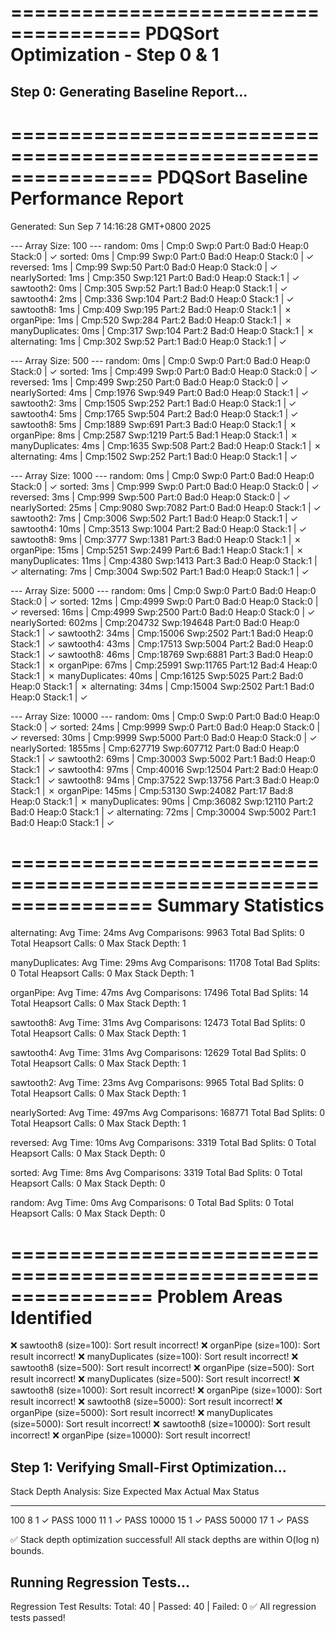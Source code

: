 
=====================================
PDQSort Optimization - Step 0 & 1
=====================================

Step 0: Generating Baseline Report...
-------------------------------------


================================================================
PDQSort Baseline Performance Report
================================================================
Generated: Sun Sep 7 14:16:28 GMT+0800 2025



--- Array Size: 100 ---
random: 0ms | Cmp:0 Swp:0 Part:0 Bad:0 Heap:0 Stack:0 | ✓
sorted: 0ms | Cmp:99 Swp:0 Part:0 Bad:0 Heap:0 Stack:0 | ✓
reversed: 1ms | Cmp:99 Swp:50 Part:0 Bad:0 Heap:0 Stack:0 | ✓
nearlySorted: 1ms | Cmp:350 Swp:121 Part:0 Bad:0 Heap:0 Stack:1 | ✓
sawtooth2: 0ms | Cmp:305 Swp:52 Part:1 Bad:0 Heap:0 Stack:1 | ✓
sawtooth4: 2ms | Cmp:336 Swp:104 Part:2 Bad:0 Heap:0 Stack:1 | ✓
sawtooth8: 1ms | Cmp:409 Swp:195 Part:2 Bad:0 Heap:0 Stack:1 | ✗
organPipe: 1ms | Cmp:520 Swp:284 Part:2 Bad:0 Heap:0 Stack:1 | ✗
manyDuplicates: 0ms | Cmp:317 Swp:104 Part:2 Bad:0 Heap:0 Stack:1 | ✗
alternating: 1ms | Cmp:302 Swp:52 Part:1 Bad:0 Heap:0 Stack:1 | ✓

--- Array Size: 500 ---
random: 0ms | Cmp:0 Swp:0 Part:0 Bad:0 Heap:0 Stack:0 | ✓
sorted: 1ms | Cmp:499 Swp:0 Part:0 Bad:0 Heap:0 Stack:0 | ✓
reversed: 1ms | Cmp:499 Swp:250 Part:0 Bad:0 Heap:0 Stack:0 | ✓
nearlySorted: 4ms | Cmp:1976 Swp:949 Part:0 Bad:0 Heap:0 Stack:1 | ✓
sawtooth2: 3ms | Cmp:1505 Swp:252 Part:1 Bad:0 Heap:0 Stack:1 | ✓
sawtooth4: 5ms | Cmp:1765 Swp:504 Part:2 Bad:0 Heap:0 Stack:1 | ✓
sawtooth8: 5ms | Cmp:1889 Swp:691 Part:3 Bad:0 Heap:0 Stack:1 | ✗
organPipe: 8ms | Cmp:2587 Swp:1219 Part:5 Bad:1 Heap:0 Stack:1 | ✗
manyDuplicates: 4ms | Cmp:1635 Swp:508 Part:2 Bad:0 Heap:0 Stack:1 | ✗
alternating: 4ms | Cmp:1502 Swp:252 Part:1 Bad:0 Heap:0 Stack:1 | ✓

--- Array Size: 1000 ---
random: 0ms | Cmp:0 Swp:0 Part:0 Bad:0 Heap:0 Stack:0 | ✓
sorted: 3ms | Cmp:999 Swp:0 Part:0 Bad:0 Heap:0 Stack:0 | ✓
reversed: 3ms | Cmp:999 Swp:500 Part:0 Bad:0 Heap:0 Stack:0 | ✓
nearlySorted: 25ms | Cmp:9080 Swp:7082 Part:0 Bad:0 Heap:0 Stack:1 | ✓
sawtooth2: 7ms | Cmp:3006 Swp:502 Part:1 Bad:0 Heap:0 Stack:1 | ✓
sawtooth4: 10ms | Cmp:3513 Swp:1004 Part:2 Bad:0 Heap:0 Stack:1 | ✓
sawtooth8: 9ms | Cmp:3777 Swp:1381 Part:3 Bad:0 Heap:0 Stack:1 | ✗
organPipe: 15ms | Cmp:5251 Swp:2499 Part:6 Bad:1 Heap:0 Stack:1 | ✗
manyDuplicates: 11ms | Cmp:4380 Swp:1413 Part:3 Bad:0 Heap:0 Stack:1 | ✓
alternating: 7ms | Cmp:3004 Swp:502 Part:1 Bad:0 Heap:0 Stack:1 | ✓

--- Array Size: 5000 ---
random: 0ms | Cmp:0 Swp:0 Part:0 Bad:0 Heap:0 Stack:0 | ✓
sorted: 12ms | Cmp:4999 Swp:0 Part:0 Bad:0 Heap:0 Stack:0 | ✓
reversed: 16ms | Cmp:4999 Swp:2500 Part:0 Bad:0 Heap:0 Stack:0 | ✓
nearlySorted: 602ms | Cmp:204732 Swp:194648 Part:0 Bad:0 Heap:0 Stack:1 | ✓
sawtooth2: 34ms | Cmp:15006 Swp:2502 Part:1 Bad:0 Heap:0 Stack:1 | ✓
sawtooth4: 43ms | Cmp:17513 Swp:5004 Part:2 Bad:0 Heap:0 Stack:1 | ✓
sawtooth8: 46ms | Cmp:18769 Swp:6881 Part:3 Bad:0 Heap:0 Stack:1 | ✗
organPipe: 67ms | Cmp:25991 Swp:11765 Part:12 Bad:4 Heap:0 Stack:1 | ✗
manyDuplicates: 40ms | Cmp:16125 Swp:5025 Part:2 Bad:0 Heap:0 Stack:1 | ✗
alternating: 34ms | Cmp:15004 Swp:2502 Part:1 Bad:0 Heap:0 Stack:1 | ✓

--- Array Size: 10000 ---
random: 0ms | Cmp:0 Swp:0 Part:0 Bad:0 Heap:0 Stack:0 | ✓
sorted: 24ms | Cmp:9999 Swp:0 Part:0 Bad:0 Heap:0 Stack:0 | ✓
reversed: 30ms | Cmp:9999 Swp:5000 Part:0 Bad:0 Heap:0 Stack:0 | ✓
nearlySorted: 1855ms | Cmp:627719 Swp:607712 Part:0 Bad:0 Heap:0 Stack:1 | ✓
sawtooth2: 69ms | Cmp:30003 Swp:5002 Part:1 Bad:0 Heap:0 Stack:1 | ✓
sawtooth4: 97ms | Cmp:40016 Swp:12504 Part:2 Bad:0 Heap:0 Stack:1 | ✓
sawtooth8: 94ms | Cmp:37522 Swp:13756 Part:3 Bad:0 Heap:0 Stack:1 | ✗
organPipe: 145ms | Cmp:53130 Swp:24082 Part:17 Bad:8 Heap:0 Stack:1 | ✗
manyDuplicates: 90ms | Cmp:36082 Swp:12110 Part:2 Bad:0 Heap:0 Stack:1 | ✓
alternating: 72ms | Cmp:30004 Swp:5002 Part:1 Bad:0 Heap:0 Stack:1 | ✓


================================================================
Summary Statistics
================================================================

alternating:
  Avg Time: 24ms
  Avg Comparisons: 9963
  Total Bad Splits: 0
  Total Heapsort Calls: 0
  Max Stack Depth: 1

manyDuplicates:
  Avg Time: 29ms
  Avg Comparisons: 11708
  Total Bad Splits: 0
  Total Heapsort Calls: 0
  Max Stack Depth: 1

organPipe:
  Avg Time: 47ms
  Avg Comparisons: 17496
  Total Bad Splits: 14
  Total Heapsort Calls: 0
  Max Stack Depth: 1

sawtooth8:
  Avg Time: 31ms
  Avg Comparisons: 12473
  Total Bad Splits: 0
  Total Heapsort Calls: 0
  Max Stack Depth: 1

sawtooth4:
  Avg Time: 31ms
  Avg Comparisons: 12629
  Total Bad Splits: 0
  Total Heapsort Calls: 0
  Max Stack Depth: 1

sawtooth2:
  Avg Time: 23ms
  Avg Comparisons: 9965
  Total Bad Splits: 0
  Total Heapsort Calls: 0
  Max Stack Depth: 1

nearlySorted:
  Avg Time: 497ms
  Avg Comparisons: 168771
  Total Bad Splits: 0
  Total Heapsort Calls: 0
  Max Stack Depth: 1

reversed:
  Avg Time: 10ms
  Avg Comparisons: 3319
  Total Bad Splits: 0
  Total Heapsort Calls: 0
  Max Stack Depth: 0

sorted:
  Avg Time: 8ms
  Avg Comparisons: 3319
  Total Bad Splits: 0
  Total Heapsort Calls: 0
  Max Stack Depth: 0

random:
  Avg Time: 0ms
  Avg Comparisons: 0
  Total Bad Splits: 0
  Total Heapsort Calls: 0
  Max Stack Depth: 0


================================================================
Problem Areas Identified
================================================================
❌ sawtooth8 (size=100): Sort result incorrect!
❌ organPipe (size=100): Sort result incorrect!
❌ manyDuplicates (size=100): Sort result incorrect!
❌ sawtooth8 (size=500): Sort result incorrect!
❌ organPipe (size=500): Sort result incorrect!
❌ manyDuplicates (size=500): Sort result incorrect!
❌ sawtooth8 (size=1000): Sort result incorrect!
❌ organPipe (size=1000): Sort result incorrect!
❌ sawtooth8 (size=5000): Sort result incorrect!
❌ organPipe (size=5000): Sort result incorrect!
❌ manyDuplicates (size=5000): Sort result incorrect!
❌ sawtooth8 (size=10000): Sort result incorrect!
❌ organPipe (size=10000): Sort result incorrect!


Step 1: Verifying Small-First Optimization...
-------------------------------------

Stack Depth Analysis:
Size	Expected Max	Actual Max	Status
----	------------	----------	------
100	8		1		✓ PASS
1000	11		1		✓ PASS
10000	15		1		✓ PASS
50000	17		1		✓ PASS

✅ Stack depth optimization successful!
All stack depths are within O(log n) bounds.


Running Regression Tests...
-------------------------------------

Regression Test Results:
Total: 40 | Passed: 40 | Failed: 0
✅ All regression tests passed!
